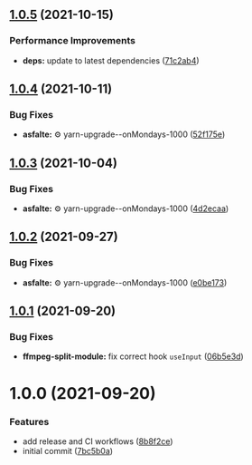 ## [1.0.5](https://github.com/bamdadsabbagh/bamdadsabbagh-com--oneliners/compare/v1.0.4...v1.0.5) (2021-10-15)


### Performance Improvements

* **deps:** update to latest dependencies ([71c2ab4](https://github.com/bamdadsabbagh/bamdadsabbagh-com--oneliners/commit/71c2ab4b02960cfec43059f901ff8199b939b0f9))

## [1.0.4](https://github.com/bamdadsabbagh/bamdadsabbagh-com--oneliners/compare/v1.0.3...v1.0.4) (2021-10-11)


### Bug Fixes

* **asfalte:** ⚙️ yarn-upgrade--onMondays-1000 ([52f175e](https://github.com/bamdadsabbagh/bamdadsabbagh-com--oneliners/commit/52f175e934b532870d9be41f9040f3c9b9f4a6fb))

## [1.0.3](https://github.com/bamdadsabbagh/bamdadsabbagh-com--oneliners/compare/v1.0.2...v1.0.3) (2021-10-04)


### Bug Fixes

* **asfalte:** ⚙️ yarn-upgrade--onMondays-1000 ([4d2ecaa](https://github.com/bamdadsabbagh/bamdadsabbagh-com--oneliners/commit/4d2ecaaa578fd948a4f12171c5447d028f897f52))

## [1.0.2](https://github.com/bamdadsabbagh/bamdadsabbagh-com--oneliners/compare/v1.0.1...v1.0.2) (2021-09-27)


### Bug Fixes

* **asfalte:** ⚙️ yarn-upgrade--onMondays-1000 ([e0be173](https://github.com/bamdadsabbagh/bamdadsabbagh-com--oneliners/commit/e0be173d660685e03f49a7bae25cd586508321b7))

## [1.0.1](https://github.com/bamdadsabbagh/bamdadsabbagh-com--oneliners/compare/v1.0.0...v1.0.1) (2021-09-20)


### Bug Fixes

* **ffmpeg-split-module:** fix correct hook `useInput` ([06b5e3d](https://github.com/bamdadsabbagh/bamdadsabbagh-com--oneliners/commit/06b5e3d072a6016399ae30da8d3a2cecb61c757b))

# 1.0.0 (2021-09-20)


### Features

* add release and CI workflows ([8b8f2ce](https://github.com/bamdadsabbagh/oneliners/commit/8b8f2ce09f2f750a5fad8077b7fed7bdb7dd3649))
* initial commit ([7bc5b0a](https://github.com/bamdadsabbagh/oneliners/commit/7bc5b0afb75307d13143e2b23443b0277bd64f8b))
